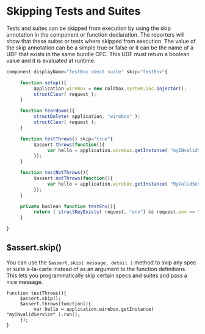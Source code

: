# Skipping Tests and Suites

Tests and suites can be skipped from execution by using the skip annotation in the component or function declaration. The reporters will show that these suites or tests where skipped from execution. The value of the skip annotation can be a simple true or false or it can be the name of a UDF that exists in the same bundle CFC. This UDF must return a boolean value and it is evaluated at runtime.

```javascript
component displayName="TestBox xUnit suite" skip="testEnv"{

     function setup(){
          application.wirebox = new coldbox.system.ioc.Injector();
          structClear( request );
     }

     function teardown(){
          structDelete( application, "wirebox" );
          structClear( request );
     }

     function testThrows() skip="true"{
          $assert.throws(function(){
               var hello = application.wirebox.getInstance( "myINvalidService" ).run();
          });
     }

     function testNotThrows(){
          $assert.notThrows(function(){
               var hello = application.wirebox.getInstance( "MyValidService" ).run();;
          });
     }

     private boolean function testEnv(){
          return ( structKeyExists( request, "env") && request.env == "stg" ? true : false );
     }

}
```

## $assert.skip()

You can use the `$assert.skip( message, detail )` method to skip any spec or suite a-la-carte instead of as an argument to the function definitions.  This lets you programmatically skip certain specs and suites and pass a nice message.

```cfscript
function testThrows(){
     $assert.skip();
     $assert.throws(function(){
          var hello = application.wirebox.getInstance( "myINvalidService" ).run();
     });
}
```
